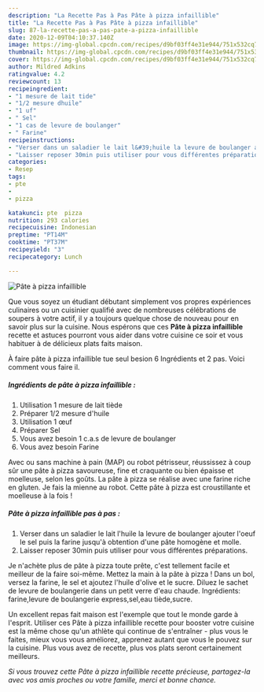 ```yaml
---
description: "La Recette Pas à Pas Pâte à pizza infaillible"
title: "La Recette Pas à Pas Pâte à pizza infaillible"
slug: 87-la-recette-pas-a-pas-pate-a-pizza-infaillible
date: 2020-12-09T04:10:37.140Z
image: https://img-global.cpcdn.com/recipes/d9bf03ff4e31e944/751x532cq70/pate-a-pizza-infaillible-photo-principale-de-la-recette.jpg
thumbnail: https://img-global.cpcdn.com/recipes/d9bf03ff4e31e944/751x532cq70/pate-a-pizza-infaillible-photo-principale-de-la-recette.jpg
cover: https://img-global.cpcdn.com/recipes/d9bf03ff4e31e944/751x532cq70/pate-a-pizza-infaillible-photo-principale-de-la-recette.jpg
author: Mildred Adkins
ratingvalue: 4.2
reviewcount: 13
recipeingredient:
- "1 mesure de lait tide"
- "1/2 mesure dhuile"
- "1 uf"
- " Sel"
- "1 cas de levure de boulanger"
- " Farine"
recipeinstructions:
- "Verser dans un saladier le lait l&#39;huile la levure de boulanger ajouter l&#39;oeuf le sel puis la farine jusqu&#39;à obtention d&#39;une pâte homogène et molle."
- "Laisser reposer 30min puis utiliser pour vous différentes préparations."
categories:
- Resep
tags:
- pte
- 
- pizza

katakunci: pte  pizza 
nutrition: 293 calories
recipecuisine: Indonesian
preptime: "PT14M"
cooktime: "PT37M"
recipeyield: "3"
recipecategory: Lunch

---
```



![Pâte à pizza infaillible](https://img-global.cpcdn.com/recipes/d9bf03ff4e31e944/751x532cq70/pate-a-pizza-infaillible-photo-principale-de-la-recette.jpg)

Que vous soyez un étudiant débutant simplement vos propres expériences culinaires ou un cuisinier qualifié avec de nombreuses célébrations de soupers à votre actif, il y a toujours quelque chose de nouveau pour en savoir plus sur la cuisine. Nous espérons que ces <strong> Pâte à pizza infaillible </strong> recette et astuces pourront vous aider dans votre cuisine ce soir et vous habituer à de délicieux plats faits maison.

<!--inarticleads1-->

À faire pâte à pizza infaillible tue seul besion 6 Ingrédients et 2 pas. Voici comment vous faire il.

##### Ingrédients de pâte à pizza infaillible :

1. Utilisation 1 mesure de lait tiède
1. Préparer 1/2 mesure d&#39;huile
1. Utilisation 1 œuf
1. Préparer  Sel
1. Vous avez besoin 1 c.a.s de levure de boulanger
1. Vous avez besoin  Farine


Avec ou sans machine à pain (MAP) ou robot pétrisseur, réussissez à coup sûr une pâte à pizza savoureuse, fine et craquante ou bien épaisse et moelleuse, selon les goûts. La pâte à pizza se réalise avec une farine riche en gluten. Je fais la mienne au robot. Cette pâte à pizza est croustillante et moelleuse à la fois ! 

<!--inarticleads2-->

##### Pâte à pizza infaillible pas à pas :

1. Verser dans un saladier le lait l&#39;huile la levure de boulanger ajouter l&#39;oeuf le sel puis la farine jusqu&#39;à obtention d&#39;une pâte homogène et molle.
1. Laisser reposer 30min puis utiliser pour vous différentes préparations.


Je n&#39;achète plus de pâte à pizza toute prête, c&#39;est tellement facile et meilleur de la faire soi-même. Mettez la main à la pâte à pizza ! Dans un bol, versez la farine, le sel et ajoutez l&#39;huile d&#39;olive et le sucre. Diluez le sachet de levure de boulangerie dans un petit verre d&#39;eau chaude. Ingrédients: farine,levure de boulangerie express,sel,eau tiède,sucre. 

<!--inarticleads1-->

<p>
Un excellent repas fait maison est l'exemple que tout le monde garde à l'esprit. Utiliser ces Pâte à pizza infaillible recette pour booster votre cuisine est la même chose qu'un athlète qui continue de s'entraîner - plus vous le faites, mieux vous vous améliorez, apprenez autant que vous le pouvez sur la cuisine. Plus vous avez de recette, plus vos plats seront certainement meilleurs.
</p>

<p>
<i>Si vous trouvez cette Pâte à pizza infaillible recette précieuse, partagez-la avec vos amis proches ou votre famille, merci et bonne chance.</i>
</p>

